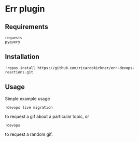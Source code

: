 Err plugin
===

Requirements
---
```
requests
pyquery
```

Installation
---
```
!repos install https://github.com/ricardokirkner/err-devops-reactions.git
```

Usage
---
Simple example usage

```
!devops live migration
```

to request a gif about a particular topic, or

```
!devops
```

to request a random gif.
